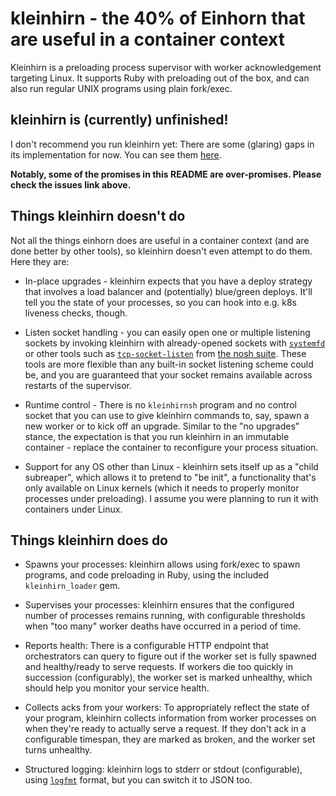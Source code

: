 # kleinhirn - the 40% of Einhorn that are useful in a container context

Kleinhirn is a preloading process supervisor with worker
acknowledgement targeting Linux. It supports Ruby with preloading out
of the box, and can also run regular UNIX programs using plain
fork/exec.

## kleinhirn is (currently) unfinished!

I don't recommend you run kleinhirn yet: There are some (glaring) gaps
in its implementation for now. You can see them
[here](https://github.com/antifuchs/kleinhirn/milestone/1).

**Notably, some of the promises in this README are
over-promises. Please check the issues link above.**

## Things kleinhirn doesn't do

Not all the things einhorn does are useful in a container context (and
are done better by other tools), so kleinhirn doesn't even
attempt to do them. Here they are:

* In-place upgrades - kleinhirn expects that you have a deploy
  strategy that involves a load balancer and (potentially) blue/green
  deploys. It'll tell you the state of your processes, so you can hook
  into e.g. k8s liveness checks, though.

* Listen socket handling - you can easily open one or multiple
  listening sockets by invoking kleinhirn with already-opened sockets
  with [`systemfd`](https://github.com/mitsuhiko/systemfd) or other
  tools such as
  [`tcp-socket-listen`](https://jdebp.eu/Softwares/nosh/guide/commands/tcp-socket-listen.xml)
  from [the nosh suite](https://jdebp.eu/Softwares/nosh). These tools
  are more flexible than any built-in socket listening scheme could
  be, and you are guaranteed that your socket remains available across
  restarts of the supervisor.

* Runtime control - There is no `kleinhirnsh` program and no control
  socket that you can use to give kleinhirn commands to, say, spawn a
  new worker or to kick off an upgrade. Similar to the "no upgrades"
  stance, the expectation is that you run kleinhirn in an immutable
  container - replace the container to reconfigure your process
  situation.

* Support for any OS other than Linux - kleinhirn sets itself up as a
  "child subreaper", which allows it to pretend to "be init", a
  functionality that's only available on Linux kernels (which it needs
  to properly monitor processes under preloading). I assume you were
  planning to run it with containers under Linux.

## Things kleinhirn does do

* Spawns your processes: kleinhirn allows using fork/exec to spawn
  programs, and code preloading in Ruby, using the included
  `kleinhirn_loader` gem.

* Supervises your processes: kleinhirn ensures that the configured
  number of processes remains running, with configurable thresholds
  when "too many" worker deaths have occurred in a period of time.

* Reports health: There is a configurable HTTP endpoint that
  orchestrators can query to figure out if the worker set is fully
  spawned and healthy/ready to serve requests. If workers die too
  quickly in succession (configurably), the worker set is marked
  unhealthy, which should help you monitor your service health.

* Collects acks from your workers: To appropriately reflect the state
  of your program, kleinhirn collects information from worker
  processes on when they're ready to actually serve a request. If they
  don't ack in a configurable timespan, they are marked as broken, and
  the worker set turns unhealthy.

* Structured logging: kleinhirn logs to stderr or stdout
  (configurable), using [`logfmt`](https://brandur.org/logfmt) format,
  but you can switch it to JSON too.
